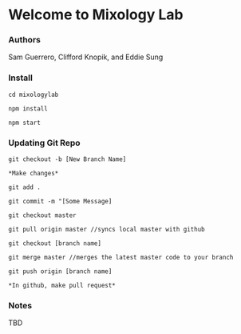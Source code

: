 # Welcome to Mixology Lab

### Authors

Sam Guerrero, Clifford Knopik, and Eddie Sung

### Install
```
cd mixologylab

npm install

npm start
```
### Updating Git Repo
```
git checkout -b [New Branch Name]

*Make changes*

git add .

git commit -m "[Some Message]

git checkout master

git pull origin master //syncs local master with github

git checkout [branch name]

git merge master //merges the latest master code to your branch

git push origin [branch name]

*In github, make pull request*
```

### Notes

TBD
